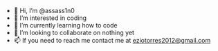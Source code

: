- 👋 Hi, I’m @assass1n0
- 👀 I’m interested in coding
- 🌱 I’m currently learning how to code
- 💞️ I’m looking to collaborate on nothing yet
- 📫 If you need to reach me contact me at eziotorres2012@gmail.com

<!---
assass1n0/assass1n0 is a ✨ special ✨ repository because its `README.md` (this file) appears on your GitHub profile.
You can click the Preview link to take a look at your changes.
--->
